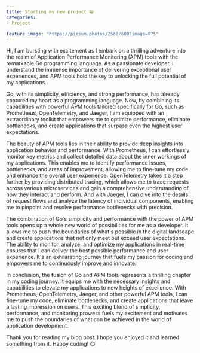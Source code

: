 ```yaml
---
title: Starting my new project 😁
categories:
- Project

feature_image: "https://picsum.photos/2560/600?image=875"
---
```


Hi,
I am bursting with excitement as I embark on a thrilling adventure into the realm of Application Performance Monitoring (APM) tools with the remarkable Go programming language. As a passionate developer, I understand the immense importance of delivering exceptional user experiences, and APM tools hold the key to unlocking the full potential of my applications.

Go, with its simplicity, efficiency, and strong performance, has already captured my heart as a programming language. Now, by combining its capabilities with powerful APM tools tailored specifically for Go, such as Prometheus, OpenTelemetry, and Jaeger, I am equipped with an extraordinary toolkit that empowers me to optimize performance, eliminate bottlenecks, and create applications that surpass even the highest user expectations.

The beauty of APM tools lies in their ability to provide deep insights into application behavior and performance. With Prometheus, I can effortlessly monitor key metrics and collect detailed data about the inner workings of my applications. This enables me to identify performance issues, bottlenecks, and areas of improvement, allowing me to fine-tune my code and enhance the overall user experience. OpenTelemetry takes it a step further by providing distributed tracing, which allows me to trace requests across various microservices and gain a comprehensive understanding of how they interact and perform. And with Jaeger, I can dive into the details of request flows and analyze the latency of individual components, enabling me to pinpoint and resolve performance bottlenecks with precision.

The combination of Go's simplicity and performance with the power of APM tools opens up a whole new world of possibilities for me as a developer. It allows me to push the boundaries of what's possible in the digital landscape and create applications that not only meet but exceed user expectations. The ability to monitor, analyze, and optimize my applications in real-time ensures that I can deliver the best possible performance and user experience. It's an exhilarating journey that fuels my passion for coding and empowers me to continuously improve and innovate.

In conclusion, the fusion of Go and APM tools represents a thrilling chapter in my coding journey. It equips me with the necessary insights and capabilities to elevate my applications to new heights of excellence. With Prometheus, OpenTelemetry, Jaeger, and other powerful APM tools, I can fine-tune my code, eliminate bottlenecks, and create applications that leave a lasting impression on users. This exciting blend of simplicity, performance, and monitoring prowess fuels my excitement and motivates me to push the boundaries of what can be achieved in the world of application development.




<!-- more -->
Thank you for reading my blog post. I hope you enjoyed it and learned something from it. Happy coding! 😊

